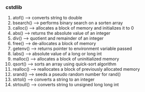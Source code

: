 ### cstdlib
1. atof() --> converts string to double
2. bsearch() --> performs binary search on a sorten array
3. calloc() --> allocates a block of memory and initializes it to 0
4. abs() --> returns the absolute value of an integer
5. div() --> quotient and remainder of an integer
6. free() --> de-allocates a block of memory
7. getenv() --> returns pointer to environment variable passed
8. labs() --> absolute value of a long or long int
9. malloc() --> allocates a block of uninitialized memory
10. qsort() --> sorts an array using quick-sort algorithm
11. realloc() --> reallocates a block of previously allocated memory
12. srand() --> seeds a pseudo random number for rand()
13. strtol() --> converts a string to an integer
14. strtoull() --> converts string to unsigned long long int
